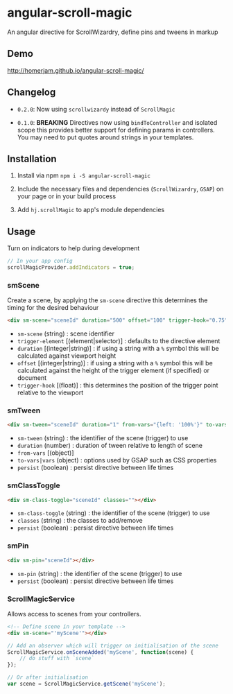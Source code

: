 # angular-scroll-magic

An angular directive for ScrollWizardry, define pins and tweens in markup

## Demo

http://homerjam.github.io/angular-scroll-magic/


## Changelog

* `0.2.0`: Now using `scrollwizardy` instead of `ScrollMagic`


* `0.1.0`: __BREAKING__ Directives now using `bindToController` and isolated scope this provides better support for defining params in controllers. You may need to put quotes around strings in your templates.


## Installation

1. Install via npm `npm i -S angular-scroll-magic`

2. Include the necessary files and dependencies (`ScrollWizardry`, `GSAP`) on your page or in your build process

2. Add `hj.scrollMagic` to app's module dependencies


## Usage

Turn on indicators to help during development
```js
// In your app config
scrollMagicProvider.addIndicators = true;
```

### smScene
Create a scene, by applying the `sm-scene` directive this determines the timing for the desired behaviour
```html
<div sm-scene="sceneId" duration="500" offset="100" trigger-hook="0.75"></div>
```
* `sm-scene` (string) : scene identifier
* `trigger-element` [(element|selector)] : defaults to the directive element
* `duration` [(integer|string)] : if using a string with a `%` symbol this will be calculated against viewport height
* `offset` [(integer|string)] : if using a string with a `%` symbol this will be calculated against the height of the trigger element (if specified) or document
* `trigger-hook` [(float)] : this determines the position of the trigger point relative to the viewport

### smTween
```html
<div sm-tween="sceneId" duration="1" from-vars="{left: '100%'}" to-vars="{left: '0%'}"></div>
```
* `sm-tween` (string) : the identifier of the scene (trigger) to use
* `duration` (number) : duration of tween relative to length of scene
* `from-vars` [(object)]
* `to-vars|vars` (object) : options used by GSAP such as CSS properties
* `persist` (boolean) : persist directive between life times

### smClassToggle
```html
<div sm-class-toggle="sceneId" classes=""></div>
```
* `sm-class-toggle` (string) : the identifier of the scene (trigger) to use
* `classes` (string) : the classes to add/remove
* `persist` (boolean) : persist directive between life times

### smPin
```html
<div sm-pin="sceneId"></div>
```
* `sm-pin` (string) : the identifier of the scene (trigger) to use
* `persist` (boolean) : persist directive between life times

### ScrollMagicService
Allows access to scenes from your controllers.
```html
<!-- Define scene in your template -->
<div sm-scene="'myScene'"></div>
```
```js
// Add an observer which will trigger on initialisation of the scene
ScrollMagicService.onSceneAdded('myScene', function(scene) {
    // do stuff with `scene`
});

// Or after initialisation
var scene = ScrollMagicService.getScene('myScene');
```
